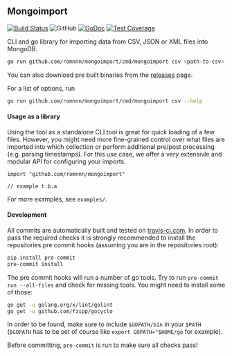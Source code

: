 ## Mongoimport

[![Build Status](https://travis-ci.com/romnnn/mongoimport.svg?branch=master)](https://travis-ci.com/romnnn/mongoimport)
![GitHub](https://img.shields.io/github/license/romnnn/mongoimport)
[![GoDoc](https://godoc.org/github.com/romnnn/mongoimport?status.svg)](https://godoc.org/github.com/romnnn/mongoimport)
[![Test Coverage](https://codecov.io/gh/romnnn/mongoimport/branch/master/graph/badge.svg)](https://codecov.io/gh/romnnn/mongoimport)

CLI and go library for importing data from CSV, JSON or XML files into MongoDB.

```bash
go run github.com/romnnn/mongoimport/cmd/mongoimport csv <path-to-csv>
```
You can also download pre built binaries from the [releases](https://github.com/romnnn/mongoimport/releases) page.

For a list of options, run
```bash
go run github.com/romnnn/mongoimport/cmd/mongoimport csv --help
```

#### Usage as a library

Using the tool as a standalone CLI tool is great for quick loading of a few files. However, you might need more fine-grained control over what files are imported into which collection or perform additional pre/post processing (e.g. parsing timestamps). For this use case, we offer a very extensivle and modular API for configuring your imports.

```golang
import "github.com/romnnn/mongoimport"

// example t.b.a
```

For more examples, see `examples/`.

#### Development

All commits are automatically built and tested on [travis-ci.com](https://travis-ci.com/romnnn/mongoimport). In order to pass the required checks it is strongly recommended to install the repositories pre commit hooks (assuming you are in the repositories root):
```bash
pip install pre-commit
pre-commit install
```

The pre commit hooks will run a number of go tools. Try to run `pre-commit run --all-files` and check for missing tools. You might need to install some of those:
```bash
go get -u golang.org/x/lint/golint
go get -u github.com/fzipp/gocyclo
```
In order to be found, make sure to include `$GOPATH/bin` in your `$PATH` (`$GOPATH` has to be set of course like `export GOPATH="$HOME/go` for example).

Before committing, `pre-commit` is run to make sure all checks pass!